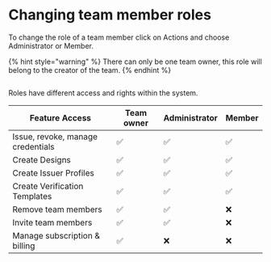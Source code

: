 # Changing team member roles

To change the role of a team member click on Actions and choose Administrator or Member.

{% hint style="warning" %}
There can only be one team owner, this role will belong to the creator of the team.
{% endhint %}

<figure><img src="https://downloads.intercomcdn.com/i/o/817049655/4645fa8c71a04038eccf2f01/Screenshot+2023-08-28+at+15.26.35.png" alt=""><figcaption></figcaption></figure>

Roles have different access and rights within the system.

| Feature Access                    | Team owner | Administrator | Member |
| --------------------------------- | ---------- | ------------- | ------ |
| Issue, revoke, manage credentials | ✅          | ✅             | ✅      |
| Create Designs                    | ✅          | ✅             | ✅      |
| Create Issuer Profiles            | ✅          | ✅             | ✅      |
| Create Verification Templates     | ✅          | ✅             | ✅      |
| Remove team members               | ✅          | ✅             | ❌      |
| Invite team members               | ✅          | ✅             | ❌      |
| Manage subscription & billing     | ✅          | ❌             | ❌      |
